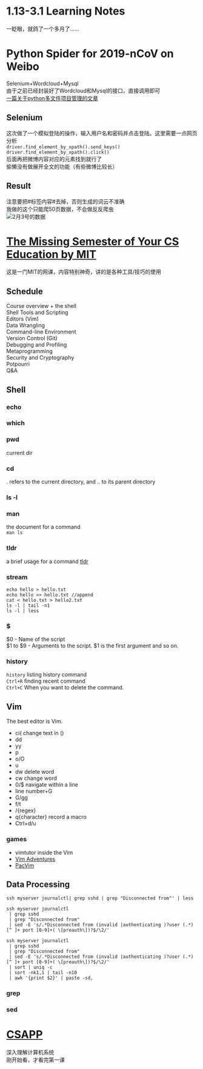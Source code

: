 # 1.13-3.1 Learning Notes
一眨眼，就鸽了一个多月了......
# Python Spider for 2019-nCoV on Weibo
Selenium+Wordcloud+Mysql  
由于之前已经封装好了Wordcloud和Mysql的接口，直接调用即可  
[一篇关于python多文件项目管理的文章](https://zhuanlan.zhihu.com/p/78247846)
## Selenium
这次做了一个模拟登陆的操作，输入用户名和密码并点击登陆。这里需要一点网页分析  
```driver.find_element_by_xpath().send_keys()```  
```driver.find_element_by_xpath().click()```  
后面再把微博内容对应的元素找到就行了  
偷懒没有做展开全文的功能（有些微博比较长）
## Result
注意要把#标签内容#去掉，否则生成的词云不准确   
我做的这个只能爬50页数据，不会做反反爬虫  
![2月3号的数据](https://raw.githubusercontent.com/doutv/Picbed/master/img/weibohot2020-02-03-10-39-39.png)
# [The Missing Semester of Your CS Education by MIT](https://missing.csail.mit.edu/)

这是一门MIT的网课，内容特别神奇，讲的是各种工具/技巧的使用
## Schedule
Course overview + the shell  
Shell Tools and Scripting  
Editors (Vim)  
Data Wrangling  
Command-line Environment  
Version Control (Git)  
Debugging and Profiling  
Metaprogramming  
Security and Cryptography  
Potpourri  
Q&A  
## Shell
### echo
### which
### pwd
current dir
### cd
. refers to the current directory, and .. to its parent directory
### ls -l
### man
the document for a command  
```man ls```
### tldr
a brief usage for a command
[tldr](https://github.com/tldr-pages/tldr)
### stream
```
echo hello > hello.txt
echo hello >> hello.txt //append
cat < hello.txt > hello2.txt
ls -l | tail -n1
ls -l | less
```
### $
$0 - Name of the script  
$1 to $9 - Arguments to the script. $1 is the first argument and so on.
### history
```history```  listing history command  
```Ctrl+R```  finding recent command  
```Ctrl+C``` When you want to delete the command.
## Vim
The best editor is Vim.
+ ci( change text in ()
+ dd
+ yy
+ p
+ o/O
+ u 
+ dw delete word
+ cw change word
+ 0/$ navigate within a line
+ line number+G
+ G/gg
+ f/t
+ /{regex} 
+ q{character} record a macro
+ Ctrl+d/u
### games
+ vimtutor inside the Vim
+ [Vim Adventures](https://vim-adventures.com/)
+ [PacVim](https://github.com/jmoon018/PacVim)
## Data Processing
```
ssh myserver journalctl| grep sshd | grep "Disconnected from"' | less

ssh myserver journalctl
 | grep sshd
 | grep "Disconnected from"
 | sed -E 's/.*Disconnected from (invalid |authenticating )?user (.*) [^ ]+ port [0-9]+( \[preauth\])?$/\2/'

ssh myserver journalctl
 | grep sshd
 | grep "Disconnected from"
 | sed -E 's/.*Disconnected from (invalid |authenticating )?user (.*) [^ ]+ port [0-9]+( \[preauth\])?$/\2/'
 | sort | uniq -c
 | sort -nk1,1 | tail -n10
 | awk '{print $2}' | paste -sd,
```
### grep
### sed
# [CSAPP](https://www.bilibili.com/video/av31289365?p=1)
深入理解计算机系统  
刚开始看，才看完第一课

